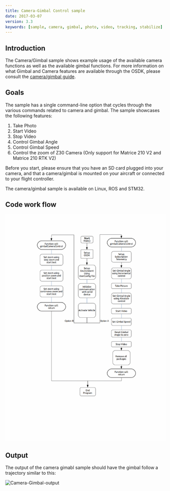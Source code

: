 ```yaml
---
title: Camera-Gimbal Control sample
date: 2017-03-07
version: 3.3
keywords: [sample, camera, gimbal, photo, video, tracking, stabilize]
---
```


## Introduction

The Camera/Gimbal sample shows example usage of the available camera functions as well as the available gimbal functions. For more information on what Gimbal and Camera features are available through the OSDK, please consult the [camera/gimbal guide](../guides/component-guide-camera-and-gimbal.html).

## Goals

The sample has a single command-line option that cycles through the various commands related to camera and gimbal. The sample showcases the following features:

1. Take Photo
2. Start Video
3. Stop Video
4. Control Gimbal Angle
5. Control Gimbal Speed
6. Control the zoom of Z30 Camera (Only support for Matrice 210 V2 and Matrice 210 RTK V2)

Before you start, please ensure that you have an SD card plugged into your camera, and that a camera/gimbal is mounted on your aircraft or connected to your flight controller.

The camera/gimbal sample is available on Linux, ROS and STM32.

## Code work flow

[![CameraGimbal code workflow](../../images/samples/cameragimbal_sample_flowchart.bmp)](../../images/samples/cameragimbal_sample_flowchart.png)

## Output

The output of the camera gimabl sample should have the gimbal follow a trajectory similar to this:

![Camera-Gimbal-output](../../images/samples/camera_gimbal_output.gif)